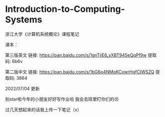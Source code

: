 # Introduction-to-Computing-Systems
浙江大学《计算机系统概论》课程笔记

课本：

第三版英文 
链接: https://pan.baidu.com/s/1gnTijE6_yXBT945eQqPf9w 提取码: 6b6v 

第二版中文 
链接: https://pan.baidu.com/s/1bG6o4NMoKCxwrHgfCIWSZQ 提取码: 3864 


2022/07/04 更新

别star啦今年的小朋友好好写作业哈 我会去班里盯你们的😠

过几天想起来的话我上传一下笔记（x）
